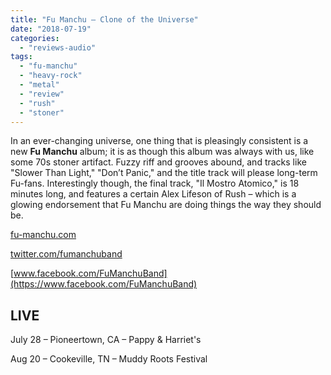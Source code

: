 ```yaml
---
title: "Fu Manchu – Clone of the Universe"
date: "2018-07-19"
categories: 
  - "reviews-audio"
tags: 
  - "fu-manchu"
  - "heavy-rock"
  - "metal"
  - "review"
  - "rush"
  - "stoner"
---
```


In an ever-changing universe, one thing that is pleasingly consistent is a new **Fu Manchu** album; it is as though this album was always with us, like some 70s stoner artifact. Fuzzy riff and grooves abound, and tracks like "Slower Than Light," "Don’t Panic," and the title track will please long-term Fu-fans. Interestingly though, the final track, "Il Mostro Atomico," is 18 minutes long, and features a certain Alex Lifeson of Rush – which is a glowing endorsement that Fu Manchu are doing things the way they should be.

[fu-manchu.com](https://fu-manchu.com/)

[twitter.com/fumanchuband](https://twitter.com/fumanchuband)

[www.facebook.com/FuManchuBand](https://www.facebook.com/FuManchuBand)

## LIVE

July 28 – Pioneertown, CA – Pappy & Harriet's

Aug 20 – Cookeville, TN – Muddy Roots Festival
